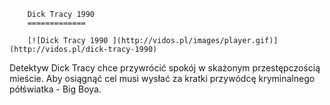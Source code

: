 
        Dick Tracy 1990 
        =============
        
        [![Dick Tracy 1990 ](http://vidos.pl/images/player.gif)](http://vidos.pl/dick-tracy-1990)
        
        
 Detektyw Dick Tracy chce przywrócić spokój w skażonym przestępczością mieście. Aby osiągnąć cel musi wysłać za kratki przywódcę kryminalnego półświatka - Big Boya. 
    